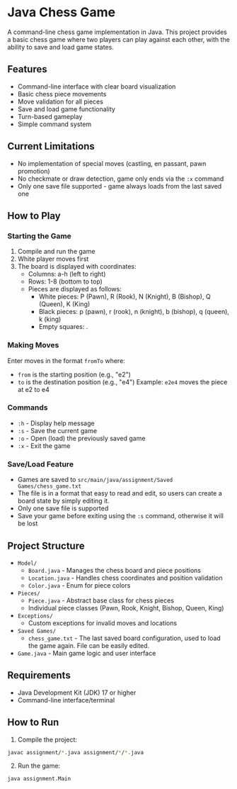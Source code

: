 # Java Chess Game

A command-line chess game implementation in Java. This project provides a basic chess game where two players can play against each other, with the ability to save and load game states.

## Features

- Command-line interface with clear board visualization
- Basic chess piece movements
- Move validation for all pieces
- Save and load game functionality
- Turn-based gameplay
- Simple command system

## Current Limitations

- No implementation of special moves (castling, en passant, pawn promotion)
- No checkmate or draw detection, game only ends via the `:x` command
- Only one save file supported - game always loads from the last saved one

## How to Play

### Starting the Game

1. Compile and run the game
2. White player moves first
3. The board is displayed with coordinates:
   - Columns: a-h (left to right)
   - Rows: 1-8 (bottom to top)
   - Pieces are displayed as follows:
     - White pieces: P (Pawn), R (Rook), N (Knight), B (Bishop), Q (Queen), K (King)
     - Black pieces: p (pawn), r (rook), n (knight), b (bishop), q (queen), k (king)
     - Empty squares: .

### Making Moves

Enter moves in the format `fromTo` where:
- `from` is the starting position (e.g., "e2")
- `to` is the destination position (e.g., "e4")
Example: `e2e4` moves the piece at e2 to e4

### Commands

- `:h` - Display help message
- `:s` - Save the current game
- `:o` - Open (load) the previously saved game
- `:x` - Exit the game

### Save/Load Feature

- Games are saved to `src/main/java/assignment/Saved Games/chess_game.txt`
- The file is in a format that easy to read and edit, so users can create a board state by simply editing it.
- Only one save file is supported
- Save your game before exiting using the `:s` command, otherwise it will be lost

## Project Structure

- `Model/`
  - `Board.java` - Manages the chess board and piece positions
  - `Location.java` - Handles chess coordinates and position validation
  - `Color.java` - Enum for piece colors
- `Pieces/`
  - `Piece.java` - Abstract base class for chess pieces
  - Individual piece classes (Pawn, Rook, Knight, Bishop, Queen, King)
- `Exceptions/`
  - Custom exceptions for invalid moves and locations
- `Saved Games/`
  - `chess_game.txt` - The last saved board configuration, used to load the game again. File can be easily edited.
- `Game.java` - Main game logic and user interface

## Requirements

- Java Development Kit (JDK) 17 or higher
- Command-line interface/terminal

## How to Run

1. Compile the project:
```bash
javac assignment/*.java assignment/*/*.java
```

2. Run the game:
```bash
java assignment.Main
```